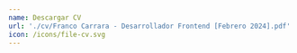 ```yaml
---
name: Descargar CV
url: './cv/Franco Carrara - Desarrollador Frontend [Febrero 2024].pdf'
icon: /icons/file-cv.svg
---
```


